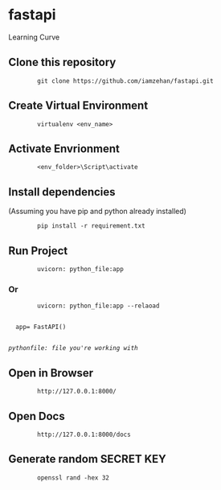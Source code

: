# fastapi
Learning Curve

## Clone this repository

            git clone https://github.com/iamzehan/fastapi.git
            
## Create Virtual Environment

            virtualenv <env_name>
     
## Activate Envrionment

            <env_folder>\Script\activate

## Install dependencies
(Assuming you have pip and python already installed)

            pip install -r requirement.txt
## Run Project
            uvicorn: python_file:app 
### Or
            uvicorn: python_file:app --relaoad
  
  <code>
  app= FastAPI()
  
  _pythonfile: file you're working with_
</code>
## Open in Browser
            http://127.0.0.1:8000/

## Open Docs
            http://127.0.0.1:8000/docs
            
## Generate random SECRET KEY
            openssl rand -hex 32
